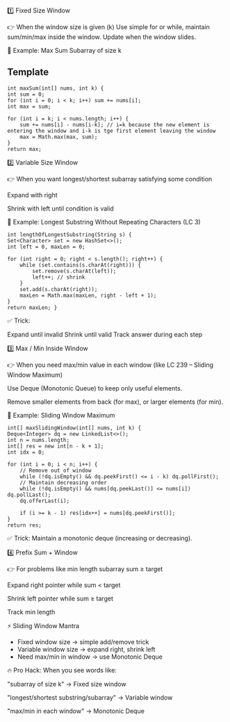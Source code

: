 1️⃣ Fixed Size Window

👉 When the window size is given (k)
Use simple for or while, maintain sum/min/max inside the window.
Update when the window slides.

📌 Example: Max Sum Subarray of size k
## Template

    int maxSum(int[] nums, int k) {
    int sum = 0;
    for (int i = 0; i < k; i++) sum += nums[i];
    int max = sum;

    for (int i = k; i < nums.length; i++) {
        sum += nums[i] - nums[i-k]; // i=k because the new element is entering the window and i-k is tge first element leaving the window
        max = Math.max(max, sum);
    }
    return max;

2️⃣ Variable Size Window

👉 When you want longest/shortest subarray satisfying some condition

Expand with right

Shrink with left until condition is valid

📌 Example: Longest Substring Without Repeating Characters (LC 3)

    int lengthOfLongestSubstring(String s) {
    Set<Character> set = new HashSet<>();
    int left = 0, maxLen = 0;

    for (int right = 0; right < s.length(); right++) {
        while (set.contains(s.charAt(right))) {
            set.remove(s.charAt(left));
            left++; // shrink
        }
        set.add(s.charAt(right));
        maxLen = Math.max(maxLen, right - left + 1);
    }
    return maxLen; }

✅ Trick:

Expand until invalid
Shrink until valid
Track answer during each step

3️⃣ Max / Min Inside Window

👉 When you need max/min value in each window (like LC 239 – Sliding Window Maximum)

Use Deque (Monotonic Queue) to keep only useful elements.

Remove smaller elements from back (for max), or larger elements (for min).

📌 Example: Sliding Window Maximum

    int[] maxSlidingWindow(int[] nums, int k) {
    Deque<Integer> dq = new LinkedList<>();
    int n = nums.length;
    int[] res = new int[n - k + 1];
    int idx = 0;

    for (int i = 0; i < n; i++) {
        // Remove out of window
        while (!dq.isEmpty() && dq.peekFirst() <= i - k) dq.pollFirst();
        // Maintain decreasing order
        while (!dq.isEmpty() && nums[dq.peekLast()] <= nums[i]) dq.pollLast();
        dq.offerLast(i);

        if (i >= k - 1) res[idx++] = nums[dq.peekFirst()];
    }
    return res;
✅ Trick: Maintain a monotonic deque (increasing or decreasing).

4️⃣ Prefix Sum + Window

👉 For problems like min length subarray sum ≥ target

Expand right pointer while sum < target

Shrink left pointer while sum ≥ target

Track min length


⚡ Sliding Window Mantra
- Fixed window size → simple add/remove trick
- Variable window size → expand right, shrink left
- Need max/min in window → use Monotonic Deque

🔥 Pro Hack:
When you see words like:

"subarray of size k" → Fixed size window

"longest/shortest substring/subarray" → Variable window

"max/min in each window" → Monotonic Deque








